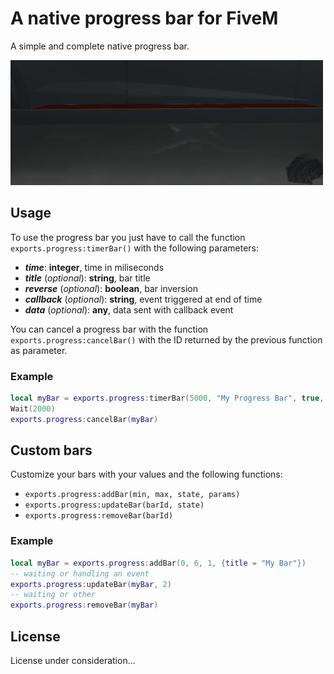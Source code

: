 # A native progress bar for FiveM

A simple and complete native progress bar.

![Progress bar in game](progress_bar.gif)

## Usage

To use the progress bar you just have to call the function `exports.progress:timerBar()` with the following parameters:

- ***time***: **integer**, time in miliseconds
- ***title*** (*optional*): **string**, bar title
- ***reverse*** (*optional*): **boolean**, bar inversion
- ***callback*** (*optional*): **string**, event triggered at end of time
- ***data*** (*optional*): **any**, data sent with callback event

You can cancel a progress bar with the function `exports.progress:cancelBar()` with the ID returned by the previous function as parameter.

### Example

```lua
local myBar = exports.progress:timerBar(5000, "My Progress Bar", true, 'myCallbackEvent', {any = data, you = want})
Wait(2000)
exports.progress:cancelBar(myBar)
```

## Custom bars

Customize your bars with your values and the following functions:

- `exports.progress:addBar(min, max, state, params)`
- `exports.progress:updateBar(barId, state)`
- `exports.progress:removeBar(barId)`

### Example

```lua
local myBar = exports.progress:addBar(0, 6, 1, {title = "My Bar"})
-- waiting or handling an event
exports.progress:updateBar(myBar, 2)
-- waiting or other
exports.progress:removeBar(myBar)
```

## License

License under consideration...

